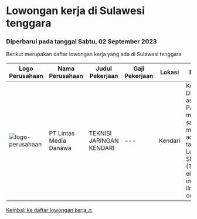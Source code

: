 
  # Lowongan kerja di Sulawesi tenggara

  ### Diperbarui pada tanggal Sabtu, 02 September 2023

  Berikut merupakan daftar lowongan kerja yang ada di Sulawesi tenggara

  |Logo Perusahaan | Nama Perusahaan | Judul Pekerjaan | Gaji Pekerjaan | Lokasi | Deskripsi | Tanggal diunggah | Pranala |
  | -------------- | --------------- | --------------- | --------- | --------- | -------------- | ------- | ----------- |
  |![logo-perusahaan](https://image-service-cdn.seek.com.au/4cc5b4edd8a09fb41741a122f57ee79a81b9a89e/ee4dce1061f3f616224767ad58cb2fc751b8d2dc)|PT Lintas Media Danawa|TEKNISI JARINGAN KENDARI|---|Kendari|Kualifikasi: Diutamakan asli daerah Papua Usia maksimum saat melamar adalah 28 tahun Lulusan SMK/D3/S1 (Teknik elektro, informatika, ilmu computer)...|Kamis, 24 Agustus 2023|https://www.jobstreet.co.id/id/job/teknisi-jaringan-kendari-4446654?token=0~baf2ff94-0e20-410c-987d-61c10f296667&sectionRank=1&jobId=jobstreet-id-job-4446654|


  [Kembali ke daftar lowongan kerja 🔙](../README.md#daftar-lowongan-kerja)
  